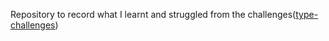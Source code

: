 Repository to record what I learnt and struggled from the challenges([type-challenges](https://github.com/type-challenges/type-challenges.git))
